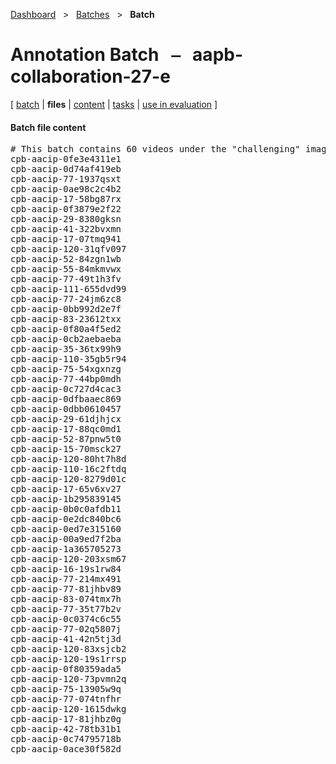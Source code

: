 [Dashboard](../../index.md)  &nbsp; > &nbsp; [Batches](../index.md)  &nbsp; > &nbsp; ****Batch**** 
# Annotation Batch &nbsp; ⎯ &nbsp; aapb-collaboration-27-e

\[ [batch](index.md) | **files** | [content](content.md) | [tasks](tasks.md) | [use in evaluation](evaluation.md) \]

#### Batch file content

<pre>
# This batch contains 60 videos under the "challenging" images. For more information on selection please visit: https://github.com/clamsproject/aapb-collaboration/issues/27
cpb-aacip-0fe3e4311e1
cpb-aacip-0d74af419eb
cpb-aacip-77-1937qsxt
cpb-aacip-0ae98c2c4b2
cpb-aacip-17-58bg87rx
cpb-aacip-0f3879e2f22
cpb-aacip-29-8380gksn
cpb-aacip-41-322bvxmn
cpb-aacip-17-07tmq941
cpb-aacip-120-31qfv097
cpb-aacip-52-84zgn1wb
cpb-aacip-55-84mkmvwx
cpb-aacip-77-49t1h3fv
cpb-aacip-111-655dvd99
cpb-aacip-77-24jm6zc8
cpb-aacip-0bb992d2e7f
cpb-aacip-83-23612txx
cpb-aacip-0f80a4f5ed2
cpb-aacip-0cb2aebaeba
cpb-aacip-35-36tx99h9
cpb-aacip-110-35gb5r94
cpb-aacip-75-54xgxnzg
cpb-aacip-77-44bp0mdh
cpb-aacip-0c727d4cac3
cpb-aacip-0dfbaaec869
cpb-aacip-0dbb0610457
cpb-aacip-29-61djhjcx
cpb-aacip-17-88qc0md1
cpb-aacip-52-87pnw5t0
cpb-aacip-15-70msck27
cpb-aacip-120-80ht7h8d
cpb-aacip-110-16c2ftdq
cpb-aacip-120-8279d01c
cpb-aacip-17-65v6xv27
cpb-aacip-1b295839145
cpb-aacip-0b0c0afdb11
cpb-aacip-0e2dc840bc6
cpb-aacip-0ed7e315160
cpb-aacip-00a9ed7f2ba
cpb-aacip-1a365705273
cpb-aacip-120-203xsm67
cpb-aacip-16-19s1rw84
cpb-aacip-77-214mx491
cpb-aacip-77-81jhbv89
cpb-aacip-83-074tmx7h
cpb-aacip-77-35t77b2v
cpb-aacip-0c0374c6c55
cpb-aacip-77-02q5807j
cpb-aacip-41-42n5tj3d
cpb-aacip-120-83xsjcb2
cpb-aacip-120-19s1rrsp
cpb-aacip-0f80359ada5
cpb-aacip-120-73pvmn2q
cpb-aacip-75-13905w9q
cpb-aacip-77-074tnfhr
cpb-aacip-120-1615dwkg
cpb-aacip-17-81jhbz0g
cpb-aacip-42-78tb31b1
cpb-aacip-0c74795718b
cpb-aacip-0ace30f582d
</pre>

